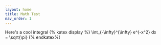 ```yaml
---
layout: home
title: Math Test
nav_order: 1
---
```


Here's a cool integral
{% katex display %}
\int_{-\infty}^{\infty} e^{-x^2} dx = \sqrt{\pi}
{% endkatex%}